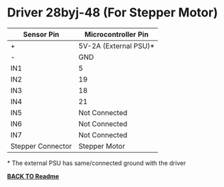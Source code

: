 # **Driver 28byj-48 (For Stepper Motor)**

| Sensor Pin        | Microcontroller Pin    |
| ----------------- | ---------------------- |
| +                 | 5V-2A (External PSU)\* |
| -                 | GND                    |
| IN1               | 5                      |
| IN2               | 19                     |
| IN3               | 18                     |
| IN4               | 21                     |
| IN5               | Not Connected          |
| IN6               | Not Connected          |
| IN7               | Not Connected          |
| Stepper Connector | Stepper Motor          |

\* The external PSU has same/connected ground with the driver

[**BACK TO Readme**](/Readme.md)
